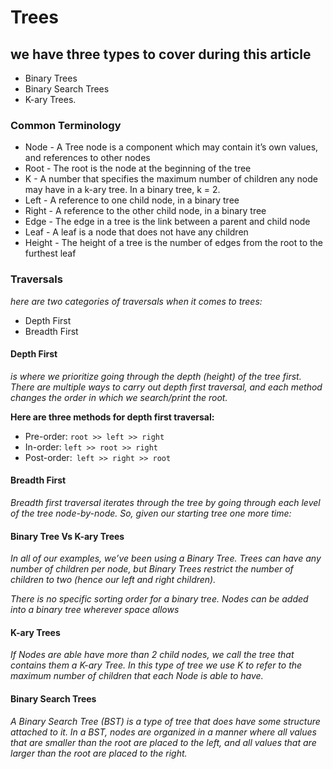 # Trees

## we have three types to cover during this article

- Binary Trees
- Binary Search Trees
- K-ary Trees.

### Common Terminology


- Node - A Tree node is a component which may contain it’s own values, and references to other nodes
- Root - The root is the node at the beginning of the tree
- K - A number that specifies the maximum number of children any node may have in a k-ary tree. In a binary tree, k = 2.
- Left - A reference to one child node, in a binary tree
- Right - A reference to the other child node, in a binary tree
- Edge - The edge in a tree is the link between a parent and child node
- Leaf - A leaf is a node that does not have any children
- Height - The height of a tree is the number of edges from the root to the furthest leaf

### Traversals

*here are two categories of traversals when it comes to trees:*

- Depth First
- Breadth First

#### Depth First

*is where we prioritize going through the depth (height) of the tree first. There are multiple ways to carry out depth first traversal, and each method changes the order in which we search/print the root.*


**Here are three methods for depth first traversal:**

- Pre-order: `root >> left >> right`
- In-order: `left >> root >> right`
- Post-order:` left >> right >> root`


#### Breadth First

*Breadth first traversal iterates through the tree by going through each level of the tree node-by-node. So, given our starting tree one more time:*


#### Binary Tree Vs K-ary Trees

*In all of our examples, we’ve been using a Binary Tree. Trees can have any number of children per node, but Binary Trees restrict the number of children to two (hence our left and right children).*

*There is no specific sorting order for a binary tree. Nodes can be added into a binary tree wherever space allows*

#### K-ary Trees

*If Nodes are able have more than 2 child nodes, we call the tree that contains them a K-ary Tree. In this type of tree we use K to refer to the maximum number of children that each Node is able to have.*

#### Binary Search Trees

*A Binary Search Tree (BST) is a type of tree that does have some structure attached to it. In a BST, nodes are organized in a manner where all values that are smaller than the root are placed to the left, and all values that are larger than the root are placed to the right.*